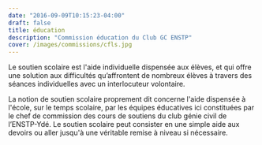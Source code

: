 ```yaml
---
date: "2016-09-09T10:15:23-04:00"
draft: false
title: éducation
description: "Commission éducation du Club GC ENSTP"
cover: /images/commissions/cfls.jpg
---
```


Le soutien scolaire est l'aide individuelle dispensée aux élèves, et qui offre une solution aux difficultés qu’affrontent de nombreux élèves à travers des séances individuelles avec un interlocuteur volontaire.

La notion de soutien scolaire proprement dit concerne l'aide dispensée à l'école, sur le temps scolaire, par les équipes éducatives ici constituées par le chef de commission des cours de soutiens du club génie civil de l’ENSTP-Ydé. Le soutien scolaire peut consister en une simple aide aux devoirs ou aller jusqu'à une véritable remise à niveau si nécessaire. 